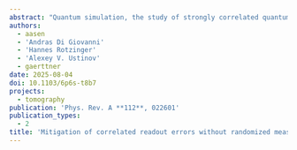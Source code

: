 ```yaml
---
abstract: "Quantum simulation, the study of strongly correlated quantum matter using synthetic quantum systems, has been the most successful application of quantum computers to date. It often requires determining observables with high precision, for example when studying critical phenomena near quantum phase transitions. Thus, readout errors must be carefully characterized and mitigated in data postprocessing, using scalable and noise-model agnostic protocols. We present a readout error-mitigation protocol that uses only single-qubit Pauli measurements and avoids experimentally challenging randomized measurements. The proposed approach captures a very broad class of correlated noise models and is scalable to large qubit systems. It is based on a complete and efficient characterization of few-qubit correlated positive operator-valued measures, using overlapping detector tomography. To assess the effectiveness of the protocol, observables are extracted from simulations involving up to 100 qubits employing readout errors obtained from experiments with superconducting qubits."
authors:
  - aasen
  - 'Andras Di Giovanni'
  - 'Hannes Rotzinger'
  - 'Alexey V. Ustinov'
  - gaerttner
date: 2025-08-04
doi: 10.1103/6p6s-t8b7
projects:
  - tomography
publication: 'Phys. Rev. A **112**, 022601'
publication_types:
  - 2
title: 'Mitigation of correlated readout errors without randomized measurements'
---
```


